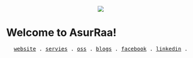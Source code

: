 <p align="center">
    <div align="center">
  <img src="https://assets.website-files.com/5e51b3b0337309d672efd94c/5e51cc5933d368febc351897_footer-img.svg">
</div>
<h1>Welcome to AsurRaa!</h1>
<p align="center">
  <samp>
    <a href="https://asurraa.com">website</a> .
    <a href="https://asurraa.com/services">servies</a> .
    <a href="https://asurraa.dev">oss</a> .
    <a href="https://asurraa.com/blogs">blogs</a> .
    <a href="https://facebook.com/asurraa">facebook</a> .
    <a href="https://www.linkedin.com/company/asurraa">linkedin</a> .
  </samp>
</p>
</p>
